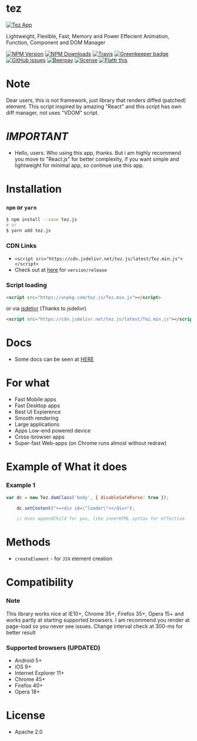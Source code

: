 # tez
[![Tez App][tez-image]][tez-url]

Lightweight, Flexible, Fast, Memory and Power Effecient Animation, Function, Component and DOM Manager

[![NPM Version][npm-image]][npm-url]
[![NPM Downloads][downloads-image]][downloads-url]
[![Travis](https://img.shields.io/travis/dalisoft/tez.svg)](http://github.com/dalisoft/tez)
[![Greenkeeper badge](https://badges.greenkeeper.io/dalisoft/tez.svg)](https://greenkeeper.io/)
[![GitHub issues](https://img.shields.io/github/issues/dalisoft/tez.svg)](http://github.com/dalisoft/tez/issues)
[![Beerpay](https://img.shields.io/beerpay/dalisoft/tez.svg)](https://beerpay.io/dalisoft/tez/)
[![license](https://img.shields.io/github/license/dalisoft/tez.svg)](https://github.com/dalisoft/tez/blob/master/LICENSE)
[![Flattr this][flattr-image]][flattr-url]

# Note
Dear users, this is not framework, just library that renders diffed (patched) element. This script inspired by amazing "React" and this script has own diff manager, not uses "VDOM" script.

# *IMPORTANT*
* Hello, users. Who using this app, thanks. But i am highly recommend you move to "React.js" for better complexity, if you want simple and lightweight for minimal app, so continue use this app.

# Installation

### `npm` or `yarn`

```bash
$ npm install --save tez.js
# or
$ yarn add tez.js
```

### CDN Links
* `<script src="https://cdn.jsdelivr.net/tez.js/latest/Tez.min.js"></script>`
* Check out at [here](https://cdnjs.com/libraries/tez.js) for `version/release`

### Script loading

```html
<script src="https://unpkg.com/tez.js/Tez.min.js"></script>
```

or via [jsdelivr](http://www.jsdelivr.com/) (Thanks to jsdelivr)
```html
<script src="https://cdn.jsdelivr.net/tez.js/latest/Tez.min.js"></script>
```

# Docs
* Some docs can be seen at <a href="https://github.com/dalisoft/tez/tree/master/docs">HERE</a>

# For what
* Fast Mobile apps
* Fast Desktop apps
* Best UI Expierence
* Smooth rendering
* Large applications
* Apps Low-end powered device
* Cross-browser apps
* Super-fast Web-apps (on Chrome runs almost without redraw)

# Example of What it does

### Example 1

```javascript
var dc = new Tez.domClass('body', { disableSafeParse: true });

	dc.setContent("+=<div id=\"loader\"></div>");

	// Uses appendChild for you, like innerHTML syntax for effective
```

# Methods
* `createElement` - for `JSX` element creation

# Compatibility

### Note
This library works nice at IE10+, Chrome 35+, Firefox 35+, Opera 15+ and works partly at starting supported browsers.
I am recommend you render at page-load so you never see issues. Change interval check at 300-ms for better result

### Supported browsers (UPDATED)

* Android 5+
* iOS 9+
* Internet Explorer 11+
* Chrome 45+
* Firefox 40+
* Opera 18+

# License
* Apache 2.0

[tez-image]: https://raw.githubusercontent.com/dalisoft/tez/master/tez-logo.png
[tez-url]: https://github.com/dalisoft/tez/
[npm-image]: https://img.shields.io/npm/v/tez.js.svg
[npm-url]: https://npmjs.org/package/tez.js
[downloads-image]: https://img.shields.io/npm/dm/tez.js.svg
[downloads-url]: https://npmjs.org/package/tez.js
[flattr-image]: https://api.flattr.com/button/flattr-badge-large.png
[flattr-url]: https://flattr.com/thing/0bfc4bbb6273be0e5abeb8fa5e0c71a8
